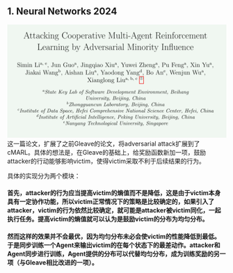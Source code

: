 ## 1. Neural Networks 2024
![alt text](image.png)
这一篇论文，扩展了之前Gleave的论文，将adversarial attack扩展到了cMARL。具体的想法是，在Gleave的基础上，给奖励函数新加一项，鼓励attacker的行动能够影响victim，使得victim采取不利于后续结果的行为。

具体的实现分为两个模块：

#### 首先，attacker的行为应当提高victim的熵值而不是降低，这是由于victim本身具有一定协作功能，所以victim正常情况下的策略是比较确定的，如果引入了attacker，victim的行为依然比较确定，就可能是attacker被victim同化，一起执行任务。提高victim的熵值就可以认为是鼓励victim的分布为均匀分布。

#### 然而这样的效果并不会最优，因为均匀分布未必会使victim的性能降低到最低。于是同步训练一个Agent来输出victim的在每个状态下的最差动作。attacker和Agent同步进行训练，Agent提供的分布可以代替均匀分布，成为训练奖励的另一项（与Gleave相比改进的一项）。